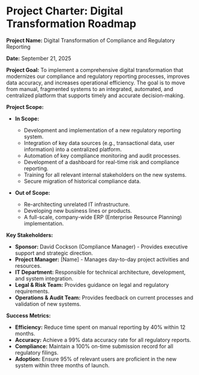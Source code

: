 # Project Charter: Digital Transformation Roadmap

**Project Name:** Digital Transformation of Compliance and Regulatory Reporting

**Date:** September 21, 2025

**Project Goal:**
To implement a comprehensive digital transformation that modernizes our compliance and regulatory reporting processes, improves data accuracy, and increases operational efficiency. The goal is to move from manual, fragmented systems to an integrated, automated, and centralized platform that supports timely and accurate decision-making.

**Project Scope:**
* **In Scope:**
    * Development and implementation of a new regulatory reporting system.
    * Integration of key data sources (e.g., transactional data, user information) into a centralized platform.
    * Automation of key compliance monitoring and audit processes.
    * Development of a dashboard for real-time risk and compliance reporting.
    * Training for all relevant internal stakeholders on the new systems.
    * Secure migration of historical compliance data.

* **Out of Scope:**
    * Re-architecting unrelated IT infrastructure.
    * Developing new business lines or products.
    * A full-scale, company-wide ERP (Enterprise Resource Planning) implementation.

**Key Stakeholders:**
* **Sponsor:** David Cockson (Compliance Manager) - Provides executive support and strategic direction.
* **Project Manager:** [Name] - Manages day-to-day project activities and resources.
* **IT Department:** Responsible for technical architecture, development, and system integration.
* **Legal & Risk Team:** Provides guidance on legal and regulatory requirements.
* **Operations & Audit Team:** Provides feedback on current processes and validation of new systems.

**Success Metrics:**
* **Efficiency:** Reduce time spent on manual reporting by 40% within 12 months.
* **Accuracy:** Achieve a 99% data accuracy rate for all regulatory reports.
* **Compliance:** Maintain a 100% on-time submission record for all regulatory filings.
* **Adoption:** Ensure 95% of relevant users are proficient in the new system within three months of launch.
